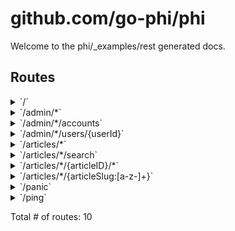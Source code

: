 # github.com/go-phi/phi

Welcome to the phi/_examples/rest generated docs.

## Routes

<details>
<summary>`/`</summary>

- [RequestID](/middleware/request_id.go#L63)
- [Logger](/middleware/logger.go#L26)
- [Recoverer](/middleware/recoverer.go#L18)
- [URLFormat](/middleware/url_format.go#L45)
- [SetContentType.func1](go.philip.id/phi/render/content_type.go#L49)
- **/**
	- _GET_
		- [main.main.func1](/_examples/rest/main.go#L69)

</details>
<details>
<summary>`/admin/*`</summary>

- [RequestID](/middleware/request_id.go#L63)
- [Logger](/middleware/logger.go#L26)
- [Recoverer](/middleware/recoverer.go#L18)
- [URLFormat](/middleware/url_format.go#L45)
- [SetContentType.func1](go.philip.id/phi/render/content_type.go#L49)
- **/admin/***
	- [main.AdminOnly](/_examples/rest/main.go#L238)
	- **/**
		- _GET_
			- [main.adminRouter.func1](/_examples/rest/main.go#L225)

</details>
<details>
<summary>`/admin/*/accounts`</summary>

- [RequestID](/middleware/request_id.go#L63)
- [Logger](/middleware/logger.go#L26)
- [Recoverer](/middleware/recoverer.go#L18)
- [URLFormat](/middleware/url_format.go#L45)
- [SetContentType.func1](go.philip.id/phi/render/content_type.go#L49)
- **/admin/***
	- [main.AdminOnly](/_examples/rest/main.go#L238)
	- **/accounts**
		- _GET_
			- [main.adminRouter.func2](/_examples/rest/main.go#L228)

</details>
<details>
<summary>`/admin/*/users/{userId}`</summary>

- [RequestID](/middleware/request_id.go#L63)
- [Logger](/middleware/logger.go#L26)
- [Recoverer](/middleware/recoverer.go#L18)
- [URLFormat](/middleware/url_format.go#L45)
- [SetContentType.func1](go.philip.id/phi/render/content_type.go#L49)
- **/admin/***
	- [main.AdminOnly](/_examples/rest/main.go#L238)
	- **/users/{userId}**
		- _GET_
			- [main.adminRouter.func3](/_examples/rest/main.go#L231)

</details>
<details>
<summary>`/articles/*`</summary>

- [RequestID](/middleware/request_id.go#L63)
- [Logger](/middleware/logger.go#L26)
- [Recoverer](/middleware/recoverer.go#L18)
- [URLFormat](/middleware/url_format.go#L45)
- [SetContentType.func1](go.philip.id/phi/render/content_type.go#L49)
- **/articles/***
	- **/**
		- _GET_
			- [main.paginate](/_examples/rest/main.go#L251)
			- [main.ListArticles](/_examples/rest/main.go#L117)
		- _POST_
			- [main.CreateArticle](/_examples/rest/main.go#L158)

</details>
<details>
<summary>`/articles/*/search`</summary>

- [RequestID](/middleware/request_id.go#L63)
- [Logger](/middleware/logger.go#L26)
- [Recoverer](/middleware/recoverer.go#L18)
- [URLFormat](/middleware/url_format.go#L45)
- [SetContentType.func1](go.philip.id/phi/render/content_type.go#L49)
- **/articles/***
	- **/search**
		- _GET_
			- [main.SearchArticles](/_examples/rest/main.go#L152)

</details>
<details>
<summary>`/articles/*/{articleID}/*`</summary>

- [RequestID](/middleware/request_id.go#L63)
- [Logger](/middleware/logger.go#L26)
- [Recoverer](/middleware/recoverer.go#L18)
- [URLFormat](/middleware/url_format.go#L45)
- [SetContentType.func1](go.philip.id/phi/render/content_type.go#L49)
- **/articles/***
	- **/{articleID}/***
		- [main.ArticleCtx](/_examples/rest/main.go#L127)
		- **/**
			- _DELETE_
				- [main.DeleteArticle](/_examples/rest/main.go#L204)
			- _GET_
				- [main.GetArticle](/_examples/rest/main.go#L176)
			- _PUT_
				- [main.UpdateArticle](/_examples/rest/main.go#L189)

</details>
<details>
<summary>`/articles/*/{articleSlug:[a-z-]+}`</summary>

- [RequestID](/middleware/request_id.go#L63)
- [Logger](/middleware/logger.go#L26)
- [Recoverer](/middleware/recoverer.go#L18)
- [URLFormat](/middleware/url_format.go#L45)
- [SetContentType.func1](go.philip.id/phi/render/content_type.go#L49)
- **/articles/***
	- **/{articleSlug:[a-z-]+}**
		- _GET_
			- [main.ArticleCtx](/_examples/rest/main.go#L127)
			- [main.GetArticle](/_examples/rest/main.go#L176)

</details>
<details>
<summary>`/panic`</summary>

- [RequestID](/middleware/request_id.go#L63)
- [Logger](/middleware/logger.go#L26)
- [Recoverer](/middleware/recoverer.go#L18)
- [URLFormat](/middleware/url_format.go#L45)
- [SetContentType.func1](go.philip.id/phi/render/content_type.go#L49)
- **/panic**
	- _GET_
		- [main.main.func3](/_examples/rest/main.go#L77)

</details>
<details>
<summary>`/ping`</summary>

- [RequestID](/middleware/request_id.go#L63)
- [Logger](/middleware/logger.go#L26)
- [Recoverer](/middleware/recoverer.go#L18)
- [URLFormat](/middleware/url_format.go#L45)
- [SetContentType.func1](go.philip.id/phi/render/content_type.go#L49)
- **/ping**
	- _GET_
		- [main.main.func2](/_examples/rest/main.go#L73)

</details>

Total # of routes: 10

